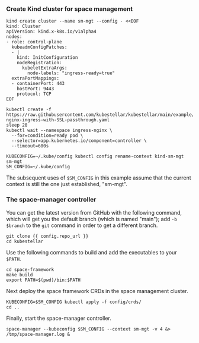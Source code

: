 <!--example1-space-manager-start-->

### Create Kind cluster for space management

```shell
kind create cluster --name sm-mgt --config - <<EOF
kind: Cluster
apiVersion: kind.x-k8s.io/v1alpha4
nodes:
- role: control-plane
  kubeadmConfigPatches:
  - |
    kind: InitConfiguration
    nodeRegistration:
      kubeletExtraArgs:
        node-labels: "ingress-ready=true"
  extraPortMappings:
  - containerPort: 443
    hostPort: 9443
    protocol: TCP
EOF

kubectl create -f https://raw.githubusercontent.com/kubestellar/kubestellar/main/example/kind-nginx-ingress-with-SSL-passthrough.yaml
sleep 20
kubectl wait --namespace ingress-nginx \
  --for=condition=ready pod \
  --selector=app.kubernetes.io/component=controller \
  --timeout=600s

KUBECONFIG=~/.kube/config kubectl config rename-context kind-sm-mgt sm-mgt
SM_CONFIG=~/.kube/config
```

The subsequent uses of `$SM_CONFIG` in this example assume that the
current context is still the one just established, "sm-mgt".

### The space-manager controller

You can get the latest version from GitHub with the following command,
which will get you the default branch (which is named "main"); add `-b
$branch` to the `git` command in order to get a different branch.

```{.bash}
git clone {{ config.repo_url }}
cd kubestellar
```

Use the following commands to build and add the executables to your
`$PATH`.

```shell
cd space-framework
make build
export PATH=$(pwd)/bin:$PATH
```
Next deploy the space framework CRDs in the space management cluster.
```shell
KUBECONFIG=$SM_CONFIG kubectl apply -f config/crds/
cd ..
```
Finally, start the space-manager controller.

```shell
space-manager --kubeconfig $SM_CONFIG --context sm-mgt -v 4 &> /tmp/space-manager.log &
```

<!--example1-space-manager-end-->
